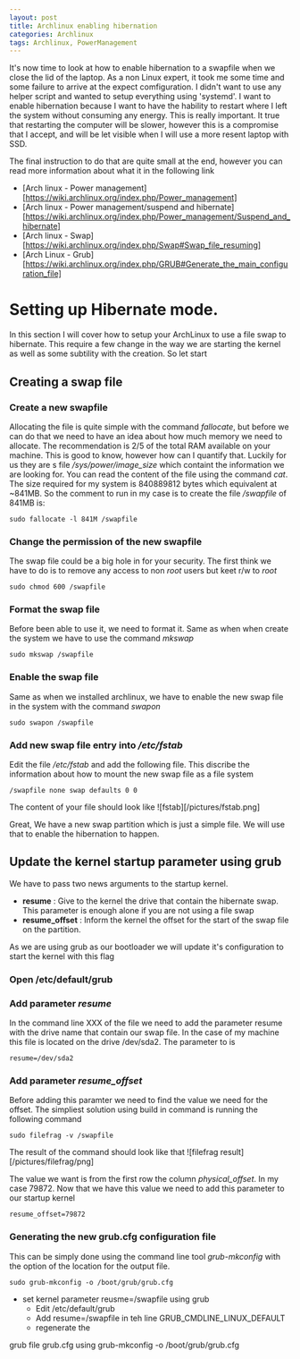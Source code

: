 ```yaml
---
layout: post
title: Archlinux enabling hibernation
categories: Archlinux
tags: Archlinux, PowerManagement
---
```


It's now time to look at how to enable hibernation to a swapfile when we close the lid of the laptop. As a non Linux expert, it took me some time and some failure to arrive at the expect comfiguration. I didn't want to use any helper script and wanted to setup everything using 'systemd'. I want to enable hibernation because I want to have the hability to restart where I left the system without  consuming any energy. This is really important. It true that restarting the computer will be slower, however this is a compromise that I accept, and will be let visible when I will use a more resent laptop with SSD.

The final instruction to do that are quite small at the end, however you can read more information about what it in the following link
- [Arch linux - Power management][https://wiki.archlinux.org/index.php/Power_management]
- [Arch linux - Power management/suspend and hibernate][https://wiki.archlinux.org/index.php/Power_management/Suspend_and_hibernate]
- [Arch linux - Swap][https://wiki.archlinux.org/index.php/Swap#Swap_file_resuming]
- [Arch Linux - Grub][https://wiki.archlinux.org/index.php/GRUB#Generate_the_main_configuration_file] 

# Setting up Hibernate mode.
In this section I will cover how to setup your ArchLinux to use a file swap to hibernate. This require a few change in the way we are starting the kernel as well as some subtility with the creation. So let start 

## Creating a swap file

### Create a new swapfile
Allocating the file is quite simple with the command *fallocate*, but before we can do that we need to have an idea about how much memory we need to allocate. The recommendation is 2/5 of the total RAM available on your machine. This is good to know, however how can I quantify that. Luckily for us they are s file */sys/power/image_size* which containt the information we are looking for. You can read the content of the file using the command *cat*. The size required for my system is 840889812 bytes which equivalent at ~841MB. So the comment to run in my case is to create the file */swapfile* of 841MB is:

```shell
sudo fallocate -l 841M /swapfile
```

### Change the permission of the new swapfile
The swap file could be a big hole in for your security. The first think we have to do is to remove any access to non *root* users but keet r/w to *root*

```shell
sudo chmod 600 /swapfile
```

### Format the swap file
Before been able to use it, we need to format it. Same as when when create the system we have to use the command *mkswap*

```shell
sudo mkswap /swapfile
```

### Enable the swap file
Same as when we installed archlinux, we have to enable the new swap file in the system with the command *swapon*

```shell    
sudo swapon /swapfile
```
### Add new swap file entry into */etc/fstab*
Edit the file */etc/fstab* and add the following file. This discribe the information about how to mount the new swap file as a file system

```    
/swapfile none swap defaults 0 0
```
The content of your file should look like 
![fstab][/pictures/fstab.png] 

Great, We have a new swap partition which is just a simple file. We will use that to enable the hibernation to happen. 

## Update the kernel startup parameter using grub
We have to pass two news arguments to the startup kernel. 

- **resume** : Give to the kernel the drive that contain the hibernate swap. This parameter is enough alone if you are not using a file swap
- **resume_offset** : Inform the kernel the offset for the start of the swap file on the partition.

As we are using grub as our bootloader we will update it's configuration to start the kernel with this flag

### Open /etc/default/grub
### Add parameter *resume*
In the command line XXX of the file we need to add the parameter resume with the drive name that contain our swap file. In the case of my machine this file is located on the drive /dev/sda2. The parameter to is

```
resume=/dev/sda2
```

### Add parameter *resume_offset*
Before adding this paramter we need to find the value we need for the offset. The simpliest solution using build in command is running the following command

```shell
sudo filefrag -v /swapfile
```
The result of the command should look like that
![filefrag result][/pictures/filefrag/png]

The value we want is from the first row the column *physical_offset*. In my case 79872. Now that we have this value we need to add this parameter to our startup kernel

```
resume_offset=79872
```

### Generating the new grub.cfg configuration file
This can be simply done using the command line tool *grub-mkconfig* with the option of the location for the output file. 

```shell
sudo grub-mkconfig -o /boot/grub/grub.cfg
```



- set kernel parameter reusme=/swapfile using grub
    - Edit /etc/default/grub
    - Add resume=/swapfile in teh line GRUB_CMDLINE_LINUX_DEFAULT
    - regenerate the

 grub file grub.cfg using grub-mkconfig -o /boot/grub/grub.cfg
